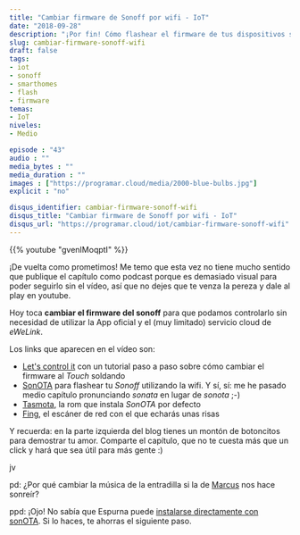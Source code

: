 ```yaml
---
title: "Cambiar firmware de Sonoff por wifi - IoT"
date: "2018-09-28"
description: "¡Por fin! Cómo flashear el firmware de tus dispositivos sonoff de la forma más sencilla posible sin necesidad de soldar."
slug: cambiar-firmware-sonoff-wifi
draft: false
tags:
- iot
- sonoff
- smarthomes
- flash
- firmware
temas:
- IoT
niveles:
- Medio

episode : "43"
audio : ""
media_bytes : ""
media_duration : ""
images : ["https://programar.cloud/media/2000-blue-bulbs.jpg"]
explicit : "no"

disqus_identifier: cambiar-firmware-sonoff-wifi
disqus_title: "Cambiar firmware de Sonoff por wifi - IoT"
disqus_url: "https://programar.cloud/iot/cambiar-firmware-sonoff-wifi"
---      
```


{{% youtube "gvenIMoqptI" %}}

¡De vuelta como prometimos! Me temo que esta vez no tiene mucho sentido que publique el capítulo como podcast porque es demasiado visual para poder seguirlo sin el vídeo, así que no dejes que te venza la pereza y dale al play en youtube.

Hoy toca **cambiar el firmware del sonoff** para que podamos controlarlo sin necesidad de utilizar la App oficial y el (muy limitado) servicio cloud de *eWeLink*.

Los links que aparecen en el vídeo son:

* [Let's control it](https://www.letscontrolit.com/wiki/index.php/Sonoff_Touch) con un tutorial paso a paso sobre cómo cambiar el firmware al *Touch* soldando
* [SonOTA](https://github.com/mirko/SonOTA/releases) para flashear tu *Sonoff* utilizando la wifi. Y sí, sí: me he pasado medio capítulo pronunciando *sonata* en lugar de *sonota* ;-)
* [Tasmota](https://github.com/arendst/Sonoff-Tasmota), la rom que instala *SonOTA* por defecto
* [Fing](https://play.google.com/store/apps/details?id=com.overlook.android.fing&hl=es), el escáner de red con el que echarás unas risas

Y recuerda: en la parte izquierda del blog tienes un montón de botoncitos para demostrar tu amor. Comparte el capítulo, que no te cuesta más que un click y hará que sea útil para más gente :)
<!--more-->

jv

pd: ¿Por qué cambiar la música de la entradilla si la de [Marcus](https://soundcloud.com/musicbymarcus/promo-music-inspiational) nos hace sonreír?

ppd: ¡Ojo! No sabía que Espurna puede [instalarse directamente con sonOTA](https://github.com/xoseperez/espurna/wiki/OTA-flashing-of-virgin-Itead-Sonoff-devices). Si lo haces, te ahorras el siguiente paso.
